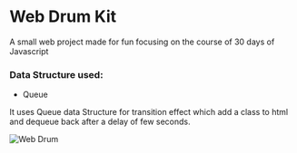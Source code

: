 # Web Drum Kit

A small web project made for fun focusing on the course of 30 days of Javascript
 
### Data Structure used:
* Queue
  
It uses Queue data Structure for transition effect which add a class to html and dequeue back after a delay of few seconds.

![Web Drum](https://user-images.githubusercontent.com/25124428/79691099-4943f480-827b-11ea-9ec4-5a02b4142f6d.png)
